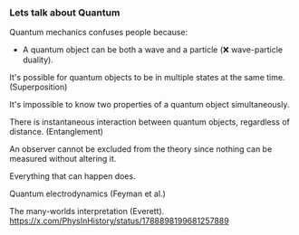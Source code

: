 ### Lets talk about Quantum

Quantum mechanics confuses people because:

* A quantum object can be both a wave and a particle (❌ wave-particle duality).

It's possible for quantum objects to be in multiple states at the same time. (Superposition)

It's impossible to know two properties of a quantum object simultaneously.

There is instantaneous interaction between quantum objects, regardless of distance. (Entanglement)

An observer cannot be excluded from the theory since nothing can be measured without altering it.

Everything that can happen does. 

Quantum electrodynamics (Feyman et al.) 

The many-worlds interpretation (Everett). https://x.com/PhysInHistory/status/1788898199681257889